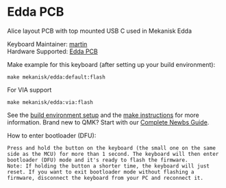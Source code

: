 Edda PCB
======

Alice layout PCB with top mounted USB C used in Mekanisk Edda

Keyboard Maintainer: [martin](https://github.com/arnstadm)  
Hardware Supported: [Edda PCB](https://tastatur.no/collections/forhandsbestilling-1/products/edda-pcb?variant=39481626001453)

Make example for this keyboard (after setting up your build environment):

    make mekanisk/edda:default:flash

For VIA support

    make mekanisk/edda:via:flash

See the [build environment setup](https://docs.qmk.fm/#/getting_started_build_tools) and the [make instructions](https://docs.qmk.fm/#/getting_started_make_guide) for more information. Brand new to QMK? Start with our [Complete Newbs Guide](https://docs.qmk.fm/#/newbs).

How to enter bootloader (DFU):

    Press and hold the button on the keyboard (the small one on the same side as the MCU) for more than 1 second. The keyboard will then enter bootloader (DFU) mode and it's ready to flash the firmware.
    Note: If holding the button a shorter time, the keyboard will just reset. If you want to exit bootloader mode without flashing a firmware, disconnect the keyboard from your PC and reconnect it.
